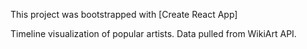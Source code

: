 This project was bootstrapped with [Create React App]

Timeline visualization of popular artists. Data pulled from WikiArt API.